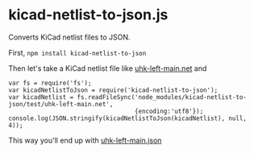 # kicad-netlist-to-json.js

Converts KiCad netlist files to JSON.

First, `npm install kicad-netlist-to-json`

Then let's take a KiCad netlist file like [uhk-left-main.net](test/uhk-left-main.net) and

```
var fs = require('fs');
var kicadNetlistToJson = require('kicad-netlist-to-json');
var kicadNetlist = fs.readFileSync('node_modules/kicad-netlist-to-json/test/uhk-left-main.net',
                                   {encoding:'utf8'});
console.log(JSON.stringify(kicadNetlistToJson(kicadNetlist), null, 4));
```

This way you'll end up with [uhk-left-main.json](test/uhk-left-main.json)
